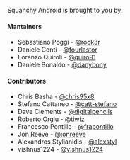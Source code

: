 Squanchy Android is brought to you by:

#### Mantainers

 * Sebastiano Poggi - [@rock3r](https://github.com/rock3r)
 * Daniele Conti - [@fourlastor](https://github.com/fourlastor)
 * Lorenzo Quiroli - [@quiro91](https://github.com/quiro91)
 * Daniele Bonaldo - [@danybony](https://github.com/danybony)
 
 #### Contributors
                                                                     
 * Chris Basha - [@chris95x8](https://github.com/chris95x8)
 * Stefano Cattaneo - [@catt-stefano](https://github.com/catt-stefano)
 * Dave Clements - [@digitalpencils](https://github.com/digitalpencils)  
 * Roberto Orgiu - [@tiwiz](https://github.com/tiwiz)
 * Francesco Pontillo - [@frapontillo](https://github.com/frapontillo)
 * Jon Reeve - [@jonreeve](https://github.com/jonreeve)
 * Alexandros Stylianidis - [@alexstyl](https://github.com/alexstyl)
 * vishnus1224 - [@vishnus1224](https://github.com/vishnus1224)
